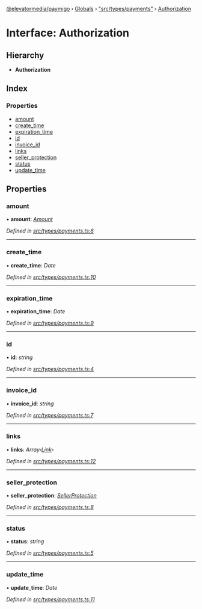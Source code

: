 [@elevatormedia/paymigo](../README.md) › [Globals](../globals.md) › ["src/types/payments"](../modules/_src_types_payments_.md) › [Authorization](_src_types_payments_.authorization.md)

# Interface: Authorization

## Hierarchy

-   **Authorization**

## Index

### Properties

-   [amount](_src_types_payments_.authorization.md#amount)
-   [create_time](_src_types_payments_.authorization.md#create_time)
-   [expiration_time](_src_types_payments_.authorization.md#expiration_time)
-   [id](_src_types_payments_.authorization.md#id)
-   [invoice_id](_src_types_payments_.authorization.md#invoice_id)
-   [links](_src_types_payments_.authorization.md#links)
-   [seller_protection](_src_types_payments_.authorization.md#seller_protection)
-   [status](_src_types_payments_.authorization.md#status)
-   [update_time](_src_types_payments_.authorization.md#update_time)

## Properties

### amount

• **amount**: _[Amount](_src_types_common_.amount.md)_

_Defined in [src/types/payments.ts:6](https://github.com/ELEVATORmedia/paymigo/blob/90b1c91/src/types/payments.ts#L6)_

---

### create_time

• **create_time**: _Date_

_Defined in [src/types/payments.ts:10](https://github.com/ELEVATORmedia/paymigo/blob/90b1c91/src/types/payments.ts#L10)_

---

### expiration_time

• **expiration_time**: _Date_

_Defined in [src/types/payments.ts:9](https://github.com/ELEVATORmedia/paymigo/blob/90b1c91/src/types/payments.ts#L9)_

---

### id

• **id**: _string_

_Defined in [src/types/payments.ts:4](https://github.com/ELEVATORmedia/paymigo/blob/90b1c91/src/types/payments.ts#L4)_

---

### invoice_id

• **invoice_id**: _string_

_Defined in [src/types/payments.ts:7](https://github.com/ELEVATORmedia/paymigo/blob/90b1c91/src/types/payments.ts#L7)_

---

### links

• **links**: _Array‹[Link](_src_types_common_.link.md)›_

_Defined in [src/types/payments.ts:12](https://github.com/ELEVATORmedia/paymigo/blob/90b1c91/src/types/payments.ts#L12)_

---

### seller_protection

• **seller_protection**: _[SellerProtection](_src_types_payments_.sellerprotection.md)_

_Defined in [src/types/payments.ts:8](https://github.com/ELEVATORmedia/paymigo/blob/90b1c91/src/types/payments.ts#L8)_

---

### status

• **status**: _string_

_Defined in [src/types/payments.ts:5](https://github.com/ELEVATORmedia/paymigo/blob/90b1c91/src/types/payments.ts#L5)_

---

### update_time

• **update_time**: _Date_

_Defined in [src/types/payments.ts:11](https://github.com/ELEVATORmedia/paymigo/blob/90b1c91/src/types/payments.ts#L11)_
